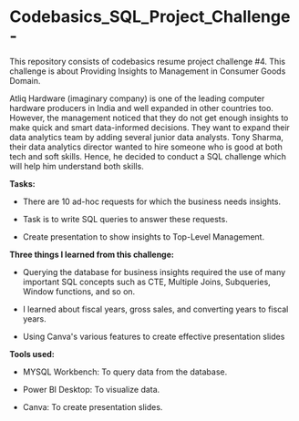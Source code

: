 # Codebasics_SQL_Project_Challenge-

This repository consists of codebasics resume project challenge #4. This challenge is about Providing Insights to Management in Consumer Goods Domain.

Atliq Hardware (imaginary company) is one of the leading computer hardware producers in India and well expanded in other countries too.
However, the management noticed that they do not get enough insights to make quick and smart data-informed decisions. They want to expand their data analytics team by adding several junior data analysts. Tony Sharma, their data analytics director wanted to hire someone who is good at both tech and soft skills. Hence, he decided to conduct a SQL challenge which will help him understand both skills.

**Tasks:** 

* There are 10 ad-hoc requests for which the business needs insights.

* Task is to write SQL queries to answer these requests.

* Create presentation to show insights to Top-Level Management.

**Three things I learned from this challenge:**

* Querying the database for business insights required the use of many important SQL concepts such as CTE, Multiple Joins, Subqueries, Window functions, and so on.

* I learned about fiscal years, gross sales, and converting years to fiscal years.

* Using Canva's various features to create effective presentation slides

**Tools used:**

* MYSQL Workbench: To query data from the database.

* Power BI Desktop: To visualize data.

* Canva: To create presentation slides.


